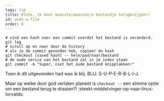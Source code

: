 ```yaml
---
tags: tip
title: Klote, ik moet &eacute;&eacute;n bestandje terugkrijgen!!
id: undo-a-file
order: 8
---
```


```git
# vind een hash voor een commit voordat het bestand is veranderd.
git log
# scroll op en neer door de history
# als je de commit gevonden heb, copieer de hash
git checkout [saved hash] -- hele/pad/naar/bestand
# de oude versie van het bestand zal in je index staan
git commit -m "Super, niet het oude bestand knipplakken!"
```

Toen ik dit uitgevonden had was ik blij. BLIJ. S-U-P-E-R-B-L-I-J.

Maar op welke door god verlaten planeet is `checkout --` een slimme optie om een bestand terug te draaien?! :steekt-middelvinger-op-naar-linus-torvalds:
